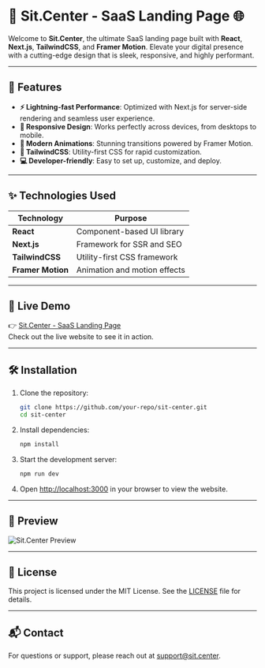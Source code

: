 
# 🌟 Sit.Center - SaaS Landing Page 🌐

Welcome to **Sit.Center**, the ultimate SaaS landing page built with **React**, **Next.js**, **TailwindCSS**, and **Framer Motion**. Elevate your digital presence with a cutting-edge design that is sleek, responsive, and highly performant.

---

## 🚀 Features

- **⚡ Lightning-fast Performance**: Optimized with Next.js for server-side rendering and seamless user experience.
- **📱 Responsive Design**: Works perfectly across devices, from desktops to mobile.
- **🎨 Modern Animations**: Stunning transitions powered by Framer Motion.
- **🎯 TailwindCSS**: Utility-first CSS for rapid customization.
- **💻 Developer-friendly**: Easy to set up, customize, and deploy.

---

## ✨ Technologies Used

| Technology      | Purpose                        |
|------------------|--------------------------------|
| **React**        | Component-based UI library    |
| **Next.js**      | Framework for SSR and SEO     |
| **TailwindCSS**  | Utility-first CSS framework   |
| **Framer Motion**| Animation and motion effects  |

---

## 🎉 Live Demo

👉 [Sit.Center - SaaS Landing Page](https://sit.center/)  
Check out the live website to see it in action.

---

## 🛠️ Installation

1. Clone the repository:
   ```bash
   git clone https://github.com/your-repo/sit-center.git
   cd sit-center
   ```

2. Install dependencies:
   ```bash
   npm install
   ```

3. Start the development server:
   ```bash
   npm run dev
   ```

4. Open [http://localhost:3000](http://localhost:3000) in your browser to view the website.

---

## 👀 Preview

![Sit.Center Preview](https://via.placeholder.com/1200x600?text=Sit.Center+Preview)

---

## 📝 License

This project is licensed under the MIT License. See the [LICENSE](LICENSE) file for details.

---

## 📬 Contact

For questions or support, please reach out at [support@sit.center](mailto:support@sit.center).
